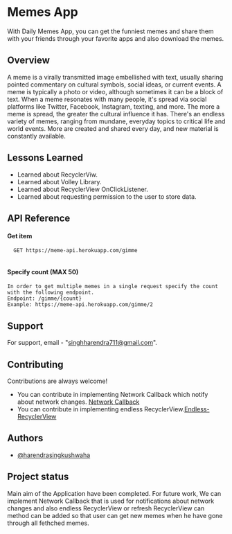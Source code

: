 # Memes App

With Daily Memes App, you can get the funniest memes and share them with your friends through your favorite apps and also download the memes.

## Overview
A meme is a virally transmitted image embellished with text, usually sharing pointed commentary on cultural symbols, social ideas, or current events. A meme is typically a photo or video, although sometimes it can be a block of text. When a meme resonates with many people, it's spread via social platforms like Twitter, Facebook, Instagram, texting, and more. The more a meme is spread, the greater the cultural influence it has.
There's an endless variety of memes, ranging from mundane, everyday topics to critical life and world events. More are created and shared every day, and new material is constantly available.

## Lessons Learned

- Learned about RecyclerViw.
- Learned about Volley Library.
- Learned about RecyclerView OnClickListener.
- Learned about requesting permission to the user to store data.

## API Reference

#### Get item

```http
  GET https://meme-api.herokuapp.com/gimme
  
```
#### Specify count (MAX 50)

```http
In order to get multiple memes in a single request specify the count with the following endpoint.
Endpoint: /gimme/{count}
Example: https://meme-api.herokuapp.com/gimme/2
```


## Support
For support, email - "singhharendra711@gmail.com".


## Contributing
Contributions are always welcome!
- You can contribute in implementing Network Callback which notify about network changes.   [Network Callback](https://developer.android.com/reference/android/net/ConnectivityManager.NetworkCallback)
- You can contribute in implementing endless RecyclerView.[Endless-RecyclerView](https://stackoverflow.com/questions/26543131/how-to-implement-endless-list-with-recyclerview)


## Authors
- [@harendrasingkushwaha](https://gitlab.com/harendrasinghkushwaha)


## Project status
Main aim of the Application have been completed. For future work, We can implement Network Callback that is used for notifications about network changes and also endless RecyclerView or refresh RecyclerView can method can be added so that user can get new memes when he have gone through all fethched memes.
